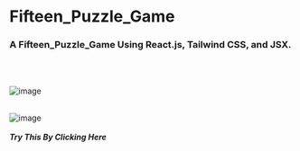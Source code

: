 # Fifteen_Puzzle_Game
<h3><b>A Fifteen_Puzzle_Game Using React.js, Tailwind CSS, and JSX.</b></h3>
<br><br>

![image](https://github.com/Kanha412/Fifteen_Puzzle_Game/assets/85762282/8236643c-78de-4ebe-bab0-7e158cf79cf1)
<br><br>

![image](https://github.com/Kanha412/Fifteen_Puzzle_Game/assets/85762282/df9f70d3-1882-4ccb-8dc3-129c612436b8)
<br><br>
<a href="https://kanha412.github.io/Fifteen_Puzzle_Game/" target="_blank" style="text-decoration:none;"><i><b>Try This By Clicking Here</b></i></a>
